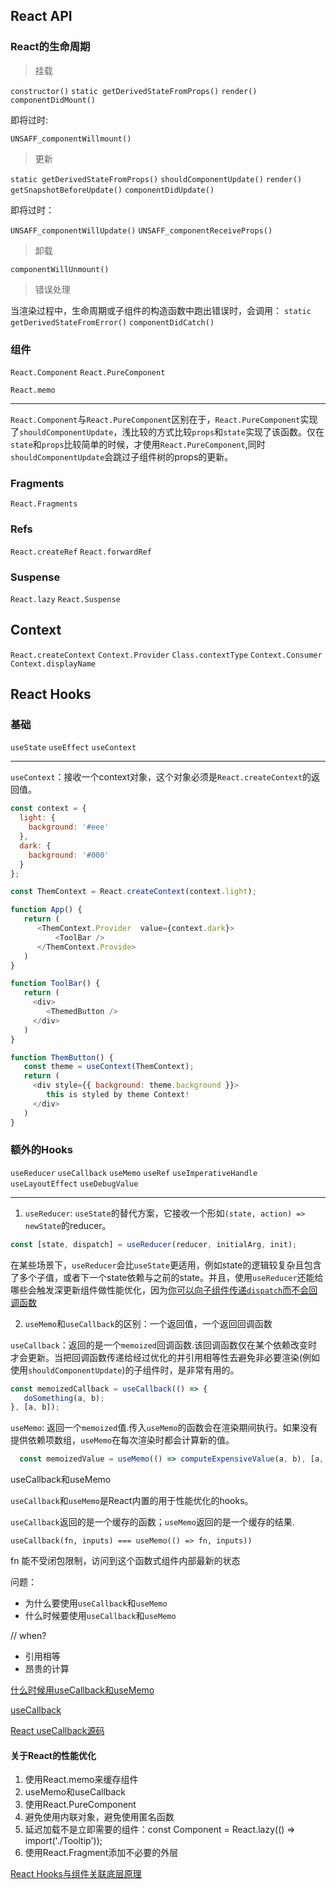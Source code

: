 ## React API

### React的生命周期

> 挂载

`constructor()`
`static getDerivedStateFromProps()`
`render()`
`componentDidMount()`

即将过时:

`UNSAFF_componentWillmount()`

> 更新

`static getDerivedStateFromProps()`
`shouldComponentUpdate()`
`render()`
`getSnapshotBeforeUpdate()`
`componentDidUpdate()`

即将过时：

`UNSAFF_componentWillUpdate()`
`UNSAFF_componentReceiveProps()`

> 卸载

`componentWillUnmount()`

> 错误处理

当渲染过程中，生命周期或子组件的构造函数中跑出错误时，会调用：
`static getDerivedStateFromError()`
`componentDidCatch()`


### 组件
`React.Component`
`React.PureComponent`

`React.memo`

**********

`React.Component`与`React.PureComponent`区别在于，`React.PureComponent`实现了`shouldComponentUpdate`，浅比较的方式比较`props`和`state`实现了该函数。仅在`state`和`props`比较简单的时候，才使用`React.PureComponent`,同时`shouldComponentUpdate`会跳过子组件树的props的更新。

### Fragments
`React.Fragments`

### Refs
`React.createRef`
`React.forwardRef`

### Suspense
`React.lazy`
`React.Suspense`


## Context

`React.createContext`
`Context.Provider`
`Class.contextType`
`Context.Consumer`
`Context.displayName`

## React Hooks

### 基础
`useState`
`useEffect`
`useContext`

**********

`useContext`：接收一个context对象，这个对象必须是`React.createContext`的返回值。

```javascript
const context = {
  light: {
    background: '#eee'
  },
  dark: {
    background: '#000'
  }
};

const ThemContext = React.createContext(context.light);

function App() {
   return (
      <ThemContext.Provider  value={context.dark}>
          <ToolBar />
      </ThemContext.Provide>
   )
}

function ToolBar() {
   return (
     <div>
        <ThemedButton />
     </div>
   )
}

function ThemButton() {
   const theme = useContext(ThemContext);
   return (
     <div style={{ background: theme.background }}>
        this is styled by theme Context!
     </div>
   )
}
```

### 额外的Hooks
`useReducer`
`useCallback`
`useMemo`
`useRef`
`useImperativeHandle`
`useLayoutEffect`
`useDebugValue`

**********

1. `useReducer`: `useState`的替代方案，它接收一个形如`(state, action) => newState`的reducer。
```javascript
const [state, dispatch] = useReducer(reducer, initialArg, init);
```
在某些场景下，`useReducer`会比`useState`更适用，例如state的逻辑较复杂且包含了多个子值，或者下一个state依赖与之前的state。并且，使用`useReducer`还能给哪些会触发深更新组件做性能优化，因为[你可以向子组件传递`dispatch`而不会回调函数](https://zh-hans.reactjs.org/docs/hooks-faq.html#how-to-avoid-passing-callbacks-down)

2. `useMemo`和`useCallback`的区别：一个返回值，一个返回回调函数

`useCallback`：返回的是一个`memoized`回调函数.该回调函数仅在某个依赖改变时才会更新。当把回调函数传递给经过优化的并引用相等性去避免非必要渲染(例如使用`shouldComponentUpdate`)的子组件时，是非常有用的。

```javascript
const memoizedCallback = useCallback(() => {
   doSomething(a, b);
}, [a, b]);
```

`useMemo`: 返回一个`memoized`值.传入`useMemo`的函数会在渲染期间执行。如果没有提供依赖项数组，`useMemo`在每次渲染时都会计算新的值。

```javascript
  const memoizedValue = useMemo(() => computeExpensiveValue(a, b), [a, b]);
```

useCallback和useMemo

`useCallback`和`useMemo`是React内置的用于性能优化的hooks。

`useCallback`返回的是一个缓存的函数；`useMemo`返回的是一个缓存的结果.

`useCallback(fn, inputs) === useMemo(() => fn, inputs))`

fn 能不受闭包限制，访问到这个函数式组件内部最新的状态

问题：
- 为什么要使用`useCallback`和`useMemo`
- 什么时候要使用`useCallback`和`useMemo`

// when?
- 引用相等
- 昂贵的计算

[什么时候用useCallback和useMemo](https://jancat.github.io/post/2019/translation-usememo-and-usecallback/)

[useCallback](https://zhuanlan.zhihu.com/p/56975681)

[React useCallback源码](https://github.com/facebook/react/blob/0e100ed00fb52cfd107db1d1081ef18fe4b9167f/packages/react-server/src/ReactFizzHooks.js#L445)

#### 关于React的性能优化

1. 使用React.memo来缓存组件
2. useMemo和useCallback
3. 使用React.PureComponent
4. 避免使用内联对象，避免使用匿名函数
5. 延迟加载不是立即需要的组件：const Component = React.lazy(() => import('./Tooltip'));
6. 使用React.Fragment添加不必要的外层

[React Hooks与组件关联底层原理](https://zh-hans.reactjs.org/docs/hooks-faq.html#under-the-hood)